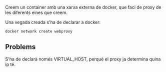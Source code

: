 Creem un container amb una xarxa externa de docker, que faci de proxy de les diferents eines que creem.

Una vegada creada s'ha de declarar a docker:

``` bash
docker network create webproxy
```


## Problems

S'ha de declarà només VIRTUAL_HOST, perquè el proxy ja determina quina ip té.